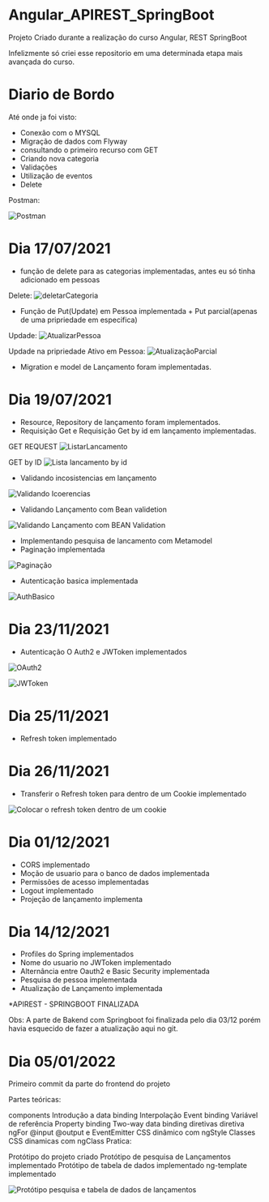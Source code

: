 # Angular_APIREST_SpringBoot
Projeto Criado durante a realização do curso Angular, REST SpringBoot

Infelizmente só criei esse repositorio em uma determinada etapa mais avançada do curso. 

# Diario de Bordo

Até onde ja foi visto: 

- Conexão com o MYSQL
- Migração de dados com Flyway
- consultando o primeiro recurso com GET
- Criando nova categoria
- Validações
- Utilização de eventos
- Delete 

Postman: 

![Postman](https://user-images.githubusercontent.com/75328283/126040641-ef3e6cce-3b0f-4f57-be3f-a1a309d9430e.png)

# Dia 17/07/2021

- função de delete para as categorias implementadas, antes eu só tinha adicionado em pessoas

Delete:
![deletarCategoria](https://user-images.githubusercontent.com/75328283/126044292-e1d9a1dd-e498-4731-a6da-21c566cbcccd.png)


- Função de Put(Update) em Pessoa implementada + Put parcial(apenas de uma pripriedade em especifica)

Updade: 
![AtualizarPessoa](https://user-images.githubusercontent.com/75328283/126044315-b32852ac-e5e3-425c-817b-1a97578c0081.png)

Updade na pripriedade Ativo em Pessoa: 
![AtualizaçãoParcial](https://user-images.githubusercontent.com/75328283/126044338-3412e857-77c3-4f48-a766-71cbae615683.png)

- Migration e model de Lançamento foram implementadas.

# Dia 19/07/2021

- Resource, Repository de lançamento foram implementados.
- Requisição Get e Requisição Get by id em lançamento implementadas.

GET REQUEST
![ListarLancamento](https://user-images.githubusercontent.com/75328283/126201761-1489bf1c-04ba-4c9b-84f1-3e92ac55b13d.png)

GET by ID
![Lista lancamento by id](https://user-images.githubusercontent.com/75328283/126201802-4461992f-9a06-4a99-a39c-61e5c32a0cc2.png)

- Validando incosistencias em lançamento

![Validando Icoerencias](https://user-images.githubusercontent.com/75328283/126210898-264e73b6-837a-4c4b-a479-c54ecd218534.png)

-  Validando Lançamento com Bean validetion 

![Validando Lançamento com BEAN Validation](https://user-images.githubusercontent.com/75328283/126211173-cb4005c9-19ae-487f-89f9-ca10ad8dcd85.png)

- Implementando pesquisa de lancamento com Metamodel
- Paginação implementada 
 
![Paginação](https://user-images.githubusercontent.com/75328283/126239644-40c30900-e607-4b46-a0b7-52daf5d255cd.png)

- Autenticação basica implementada

![AuthBasico](https://user-images.githubusercontent.com/75328283/126244900-3cb0952f-bff9-4a48-9487-8e8b1ba5d7f2.png)

# Dia 23/11/2021

- Autenticação O Auth2 e JWToken implementados

![OAuth2](https://user-images.githubusercontent.com/75328283/143110355-41bce256-14aa-40e2-b7ef-b5b451fbcb50.png)

![JWToken](https://user-images.githubusercontent.com/75328283/143110459-5aaafc31-63ac-4d61-ae80-a9cb600d1867.png)

# Dia 25/11/2021

- Refresh token implementado

# Dia 26/11/2021

- Transferir o Refresh token para dentro de um Cookie implementado

![Colocar o refresh token dentro de um cookie](https://user-images.githubusercontent.com/75328283/143624654-5d5cec98-c286-4416-80dc-cf4c0f426777.png)

# Dia 01/12/2021

- CORS implementado
- Moção de usuario para o banco de dados implementada
- Permissões de acesso implementadas
- Logout implementado
- Projeção de lançamento implementa

# Dia 14/12/2021

- Profiles do Spring implementados
- Nome do usuario no JWToken implementado
- Alternância entre Oauth2 e Basic Security implementada
- Pesquisa de pessoa implementada
- Atualização de Lançamento implementada

 *APIREST - SPRINGBOOT FINALIZADA

Obs: A parte de Bakend com Springboot foi finalizada pelo dia 03/12 porém havia esquecido de fazer a atualização aqui no git. 

# Dia 05/01/2022

Primeiro commit da parte do frontend do projeto

Partes teóricas:

components
Introdução a data binding
Interpolação
Event binding
Variável de referência
Property binding
Two-way data binding
diretivas
diretiva ngFor
@input
@output e EventEmitter
CSS dinâmico com ngStyle
Classes CSS dinamicas com ngClass
Pratica:

Protótipo do projeto criado
Protótipo de pesquisa de Lançamentos implementado
Protótipo de tabela de dados implementado
ng-template implementado

![Protótipo pesquisa e tabela de dados de lançamentos](https://user-images.githubusercontent.com/75328283/148244544-815501b6-ba2f-4e86-b431-21646b2c7892.png)


